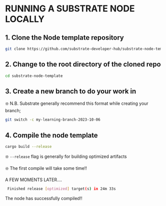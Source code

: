 
# RUNNING A SUBSTRATE NODE LOCALLY

## 1. Clone the Node template repository

```bash
git clone https://github.com/substrate-developer-hub/substrate-node-template
```

## 2. Change to the root directory of the cloned repo

```bash
cd substrate-node-template
```

## 3. Create a new branch to do your work in

❇️  N.B. Substrate generally recommend this format while creating your branch;

```bash
git switch -c my-learning-branch-2023-10-06
```

## 4. Compile the node template 

```bash
cargo build --release
```

❇️  `--release` flag is generally for building optimized artifacts

❇️   The first compile will take some time!!

A FEW MOMENTS LATER....

```bash
 Finished release [optimized] target(s) in 24m 33s
```
The node has successfully compiled!!
